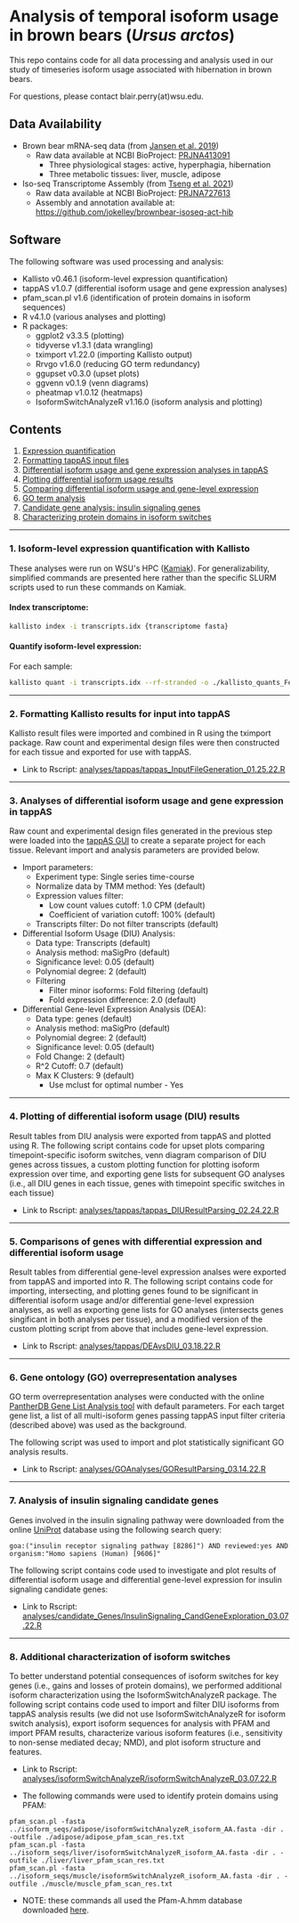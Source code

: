 # Analysis of temporal isoform usage in brown bears (*Ursus arctos*)

This repo contains code for all data processing and analysis used in our study of timeseries isoform usage associated with hibernation in brown bears.

For questions, please contact blair.perry(at)wsu.edu.

## Data Availability
- Brown bear mRNA-seq data (from [Jansen et al. 2019](https://www.nature.com/articles/s42003-019-0574-4))
  - Raw data available at NCBI BioProject: [PRJNA413091](https://www.ncbi.nlm.nih.gov/bioproject/?term=PRJNA413091)
    - Three physiological stages: active, hyperphagia, hibernation
    - Three metabolic tissues: liver, muscle, adipose
- Iso-seq Transcriptome Assembly (from [Tseng et al. 2021](https://academic.oup.com/g3journal/article/12/3/jkab422/6472356))
  - Raw data available at NCBI BioProject: [PRJNA727613](https://www.ncbi.nlm.nih.gov/bioproject/?term=PRJNA727613)
  - Assembly and annotation available at: https://github.com/jokelley/brownbear-isoseq-act-hib



## Software
The following software was used processing and analysis:
- Kallisto v0.46.1 (isoform-level expression quantification)
- tappAS v1.0.7 (differential isoform usage and gene expression analyses)
- pfam_scan.pl v1.6 (identification of protein domains in isoform sequences)
- R v4.1.0 (various analyses and plotting)
- R packages:
  - ggplot2 v3.3.5 (plotting)
  - tidyverse v1.3.1 (data wrangling)
  - tximport v1.22.0 (importing Kallisto output)
  - Rrvgo v1.6.0 (reducing GO term redundancy)
  - ggupset v0.3.0 (upset plots)
  - ggvenn v0.1.9 (venn diagrams)
  - pheatmap v1.0.12 (heatmaps)
  - IsoformSwitchAnalyzeR v1.16.0 (isoform analysis and plotting)

## Contents
1. [Expression quantification](#1-isoform-level-expression-quantification-with-kallisto)
2. [Formatting tappAS input files](#2-formatting-kallisto-results-for-input-into-tappas)
3. [Differential isoform usage and gene expression analyses in tappAS](#3-analyses-of-differential-isoform-usage-and-gene-expression-in-tappas)
4. [Plotting differential isoform usage results](4-plotting-of-differential-isoform-usage-diu-results)
5. [Comparing differential isoform usage and gene-level expression](#5-comparisons-of-genes-with-differential-expression-and-differential-isoform-usage)
6. [GO term analysis](#6-gene-ontology-go-overrepresentation-analyses)
7. [Candidate gene analysis: insulin signaling genes](#7-analysis-of-insulin-signaling-candidate-genes)
8. [Characterizing protein domains in isoform switches](https://github.com/blairperry/BrownBear_Temporalsoforms#8-additional-characterization-of-isoform-switches)

---
### 1. Isoform-level expression quantification with Kallisto
These analyses were run on WSU's HPC ([Kamiak](https://hpc.wsu.edu/)). For generalizability, simplified commands are presented here rather than the specific SLURM scripts used to run these commands on Kamiak.

#### Index transcriptome:
```bash
kallisto index -i transcripts.idx {transcriptome fasta}
```

#### Quantify isoform-level expression:
For each sample:
```bash
kallisto quant -i transcripts.idx --rf-stranded -o ./kallisto_quants_Feb2022/{sample name} -b 100 -t 5 {read1 file} {read2 file}
```
---
### 2. Formatting Kallisto results for input into tappAS
Kallisto result files were imported and combined in R using the tximport package. Raw count and experimental design files were then constructed for each tissue and exported for use with tappAS.

- Link to Rscript: [analyses/tappas/tappas_InputFileGeneration_01.25.22.R](analyses/tappas/tappas_InputFileGeneration_01.25.22.R)
---

### 3. Analyses of differential isoform usage and gene expression in tappAS
Raw count and experimental design files generated in the previous step were loaded into the [tappAS GUI](https://app.tappas.org/) to create a separate project for each tissue. Relevant import and analysis parameters are provided below.

- Import parameters:
  - Experiment type: Single series time-course
  - Normalize data by TMM method: Yes (default)
  - Expression values filter:
    - Low count values cutoff: 1.0 CPM (default)
    - Coefficient of variation cutoff: 100% (default)
  - Transcripts filter: Do not filter transcripts (default)
- Differential Isoform Usage (DIU) Analysis:
  - Data type: Transcripts (default)
  - Analysis method: maSigPro (default)
  - Significance level: 0.05 (default)
  - Polynomial degree: 2 (default)
  - Filtering
    - Filter minor isoforms: Fold filtering (default)
    - Fold expression difference: 2.0 (default)
- Differential Gene-level Expression Analysis (DEA):
  - Data type: genes (default)
  - Analysis method: maSigPro (default)
  - Polynomial degree: 2 (default)
  - Significance level: 0.05 (default)
  - Fold Change: 2 (default)
  - R^2 Cutoff: 0.7 (default)
  - Max K Clusters: 9 (default)
    - Use mclust for optimal number - Yes

---

### 4. Plotting of differential isoform usage (DIU) results
Result tables from DIU analysis were exported from tappAS and plotted using R. The following script contains code for upset plots comparing timepoint-specific isoform switches, venn diagram comparison of DIU genes across tissues, a custom plotting function for plotting isoform expression over time, and exporting gene lists for subsequent GO analyses (i.e., all DIU genes in each tissue, genes with timepoint specific switches in each tissue)
- Link to Rscript: [analyses/tappas/tappas_DIUResultParsing_02.24.22.R](analyses/tappas/tappas_DIUResultParsing_02.24.22.R)

---
### 5. Comparisons of genes with differential expression and differential isoform usage
Result tables from differential gene-level expression analses were exported from tappAS and imported into R. The following script contains code for importing, intersecting, and plotting genes found to be significant in differential isoform usage and/or differential gene-level expression analyses, as well as exporting gene lists for GO analyses (intersects genes singificant in both analyses per tissue), and a modified version of the custom plotting script from above that includes gene-level expression.
- Link to Rscript: [analyses/tappas/DEAvsDIU_03.18.22.R](analyses/tappas/DEAvsDIU_03.18.22.R)

---
### 6. Gene ontology (GO) overrepresentation analyses
GO term overrepresentation analyses were conducted with the online [PantherDB Gene List Analysis tool](pantherdb.org) with default parameters. For each target gene list, a list of all multi-isoform genes passing tappAS input filter criteria (described above) was used as the background.

The following script was used to import and plot statistically significant GO analysis results.
- Link to Rscript: [analyses/GOAnalyses/GOResultParsing_03.14.22.R](analyses/GOAnalyses/GOResultParsing_03.14.22.R)

---
### 7. Analysis of insulin signaling candidate genes
Genes involved in the insulin signaling pathway were downloaded from the online [UniProt](https://www.uniprot.org/) database using the following search query:
```
goa:("insulin receptor signaling pathway [8286]") AND reviewed:yes AND organism:"Homo sapiens (Human) [9606]"
```

The following script contains code used to investigate and plot results of differential isoform usage and differential gene-level expression for insulin signaling candidate genes:
- Link to Rscript: [analyses/candidate_Genes/InsulinSignaling_CandGeneExploration_03.07.22.R](analyses/candidate_Genes/InsulinSignaling_CandGeneExploration_03.07.22.R)

---

### 8. Additional characterization of isoform switches
To better understand potential consequences of isoform switches for key genes (i.e., gains and losses of protein domains), we performed additional isoform characterization using the IsoformSwitchAnalyzeR package. The following script contains code used to import and filter DIU isoforms from tappAS analysis results (we did not use IsoformSwitchAnalyzeR for isoform switch analysis), export isoform sequences for analysis with PFAM and import PFAM results, characterize various isoform features (i.e., sensitivity to non-sense mediated decay; NMD), and plot isoform structure and features.

- Link to Rscript: [analyses/isoformSwitchAnalyzeR/isoformSwitchAnalyzeR_03.07.22.R](analyses/isoformSwitchAnalyzeR/isoformSwitchAnalyzeR_03.07.22.R)

- The following commands were used to identify protein domains using PFAM:
```
pfam_scan.pl -fasta ../isoform_seqs/adipose/isoformSwitchAnalyzeR_isoform_AA.fasta -dir . -outfile ./adipose/adipose_pfam_scan_res.txt
pfam_scan.pl -fasta ../isoform_seqs/liver/isoformSwitchAnalyzeR_isoform_AA.fasta -dir . -outfile ./liver/liver_pfam_scan_res.txt
pfam_scan.pl -fasta ../isoform_seqs/muscle/isoformSwitchAnalyzeR_isoform_AA.fasta -dir . -outfile ./muscle/muscle_pfam_scan_res.txt
```
  - NOTE: these commands all used the Pfam-A.hmm database downloaded [here](http://ftp.ebi.ac.uk/pub/databases/Pfam/current_release/).
